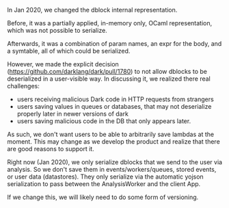 In Jan 2020, we changed the dblock internal representation.

Before, it was a partially applied, in-memory only, OCaml representation,
which was not possible to serialize.

Afterwards, it was a combination of param names, an expr for the body, and a
symtable, all of which could be serialized.

However, we made the explicit decision
(https://github.com/darklang/dark/pull/1780) to not allow dblocks to be
deserialized in a user-visible way. In discussing it, we realized there real
challenges:

- users receiving malicious Dark code in HTTP requests from strangers
- users saving values in queues or databases, that may not deserialize
  properly later in newer versions of dark
- users saving malicious code in the DB that only appears later.

As such, we don't want users to be able to arbitrarily save lambdas at the
moment. This may change as we develop the product and realize that there are
good reasons to support it.

Right now (Jan 2020), we only serialize dblocks that we send to the user via
analysis. So we don't save them in events/workers/queues, stored events, or
user data (datastores). They only serialize via the automatic yojson
serialization to pass between the AnalysisWorker and the client App.

If we change this, we will likely need to do some form of versioning.
